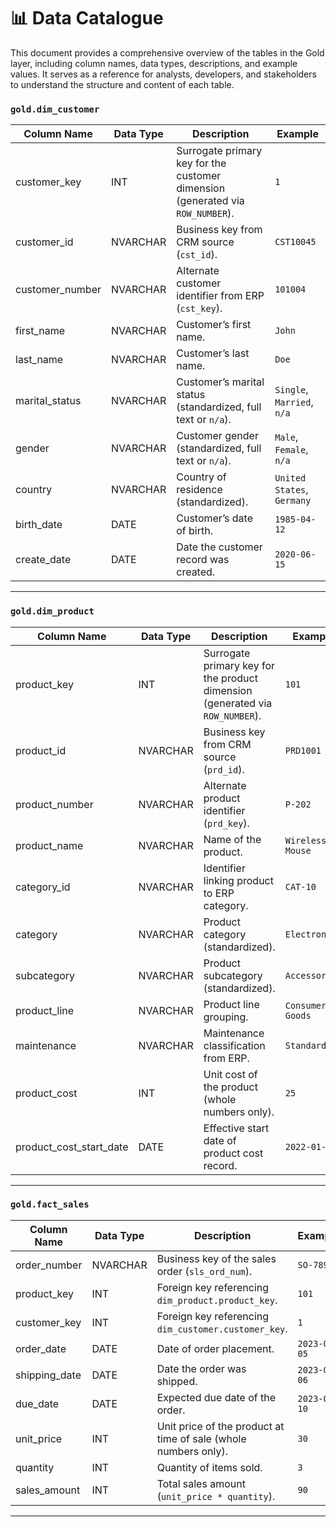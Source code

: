 # 📊 Data Catalogue

This document provides a comprehensive overview of the tables in the Gold layer, including column names, data types, descriptions, and example values. It serves as a reference for analysts, developers, and stakeholders to understand the structure and content of each table.


### `gold.dim_customer`

| Column Name      | Data Type | Description                                                                    | Example                    |
| ---------------- | --------- | ------------------------------------------------------------------------------ | -------------------------- |
| customer\_key    | INT       | Surrogate primary key for the customer dimension (generated via `ROW_NUMBER`). | `1`                        |
| customer\_id     | NVARCHAR  | Business key from CRM source (`cst_id`).                                       | `CST10045`                 |
| customer\_number | NVARCHAR  | Alternate customer identifier from ERP (`cst_key`).                            | `101004`                   |
| first\_name      | NVARCHAR  | Customer’s first name.                                                         | `John`                     |
| last\_name       | NVARCHAR  | Customer’s last name.                                                          | `Doe`                      |
| marital\_status  | NVARCHAR  | Customer’s marital status (standardized, full text or `n/a`).                  | `Single`, `Married`, `n/a` |
| gender           | NVARCHAR  | Customer gender (standardized, full text or `n/a`).                            | `Male`, `Female`, `n/a`    |
| country          | NVARCHAR  | Country of residence (standardized).                                           | `United States`, `Germany` |
| birth\_date      | DATE      | Customer’s date of birth.                                                      | `1985-04-12`               |
| create\_date     | DATE      | Date the customer record was created.                                          | `2020-06-15`               |

---

### `gold.dim_product`

| Column Name                | Data Type | Description                                                                   | Example          |
| -------------------------- | --------- | ----------------------------------------------------------------------------- | ---------------- |
| product\_key               | INT       | Surrogate primary key for the product dimension (generated via `ROW_NUMBER`). | `101`            |
| product\_id                | NVARCHAR  | Business key from CRM source (`prd_id`).                                      | `PRD1001`        |
| product\_number            | NVARCHAR  | Alternate product identifier (`prd_key`).                                     | `P-202`          |
| product\_name              | NVARCHAR  | Name of the product.                                                          | `Wireless Mouse` |
| category\_id               | NVARCHAR  | Identifier linking product to ERP category.                                   | `CAT-10`         |
| category                   | NVARCHAR  | Product category (standardized).                                              | `Electronics`    |
| subcategory                | NVARCHAR  | Product subcategory (standardized).                                           | `Accessories`    |
| product\_line              | NVARCHAR  | Product line grouping.                                                        | `Consumer Goods` |
| maintenance                | NVARCHAR  | Maintenance classification from ERP.                                          | `Standard`       |
| product\_cost              | INT       | Unit cost of the product (whole numbers only).                                | `25`             |
| product\_cost\_start\_date | DATE      | Effective start date of product cost record.                                  | `2022-01-01`     |

---

### `gold.fact_sales`

| Column Name    | Data Type | Description                                                     | Example      |
| -------------- | --------- | --------------------------------------------------------------- | ------------ |
| order\_number  | NVARCHAR  | Business key of the sales order (`sls_ord_num`).                | `SO-78945`   |
| product\_key   | INT       | Foreign key referencing `dim_product.product_key`.              | `101`        |
| customer\_key  | INT       | Foreign key referencing `dim_customer.customer_key`.            | `1`          |
| order\_date    | DATE      | Date of order placement.                                        | `2023-08-05` |
| shipping\_date | DATE      | Date the order was shipped.                                     | `2023-08-06` |
| due\_date      | DATE      | Expected due date of the order.                                 | `2023-08-10` |
| unit\_price    | INT       | Unit price of the product at time of sale (whole numbers only). | `30`         |
| quantity       | INT       | Quantity of items sold.                                         | `3`          |
| sales\_amount  | INT       | Total sales amount (`unit_price * quantity`).                   | `90`         |

---
